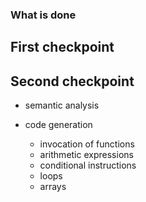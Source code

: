 ### What is done ###

## First checkpoint ##

## Second checkpoint ##

- semantic analysis

- code generation
	- invocation of functions
	- arithmetic expressions
	- conditional instructions
	- loops
	- arrays
